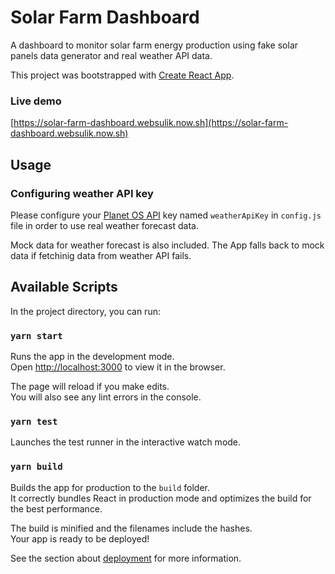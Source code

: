# Solar Farm Dashboard

A dashboard to monitor solar farm energy production using fake solar panels data generator and real weather API data.

This project was bootstrapped with [Create React App](https://github.com/facebook/create-react-app).

### Live demo
[https://solar-farm-dashboard.websulik.now.sh](https://solar-farm-dashboard.websulik.now.sh)

## Usage
### Configuring weather API key 

Please configure your [Planet OS API](https://data.planetos.com/) key named `weatherApiKey` in `config.js` file in order to use real weather forecast data.

Mock data for weather forecast is also included. The App falls back to mock data if fetchinig data from weather API fails.  


## Available Scripts

In the project directory, you can run:

### `yarn start`

Runs the app in the development mode.<br>
Open [http://localhost:3000](http://localhost:3000) to view it in the browser.

The page will reload if you make edits.<br>
You will also see any lint errors in the console.

### `yarn test`

Launches the test runner in the interactive watch mode.

### `yarn build`

Builds the app for production to the `build` folder.<br>
It correctly bundles React in production mode and optimizes the build for the best performance.

The build is minified and the filenames include the hashes.<br>
Your app is ready to be deployed!

See the section about [deployment](https://facebook.github.io/create-react-app/docs/deployment) for more information.

